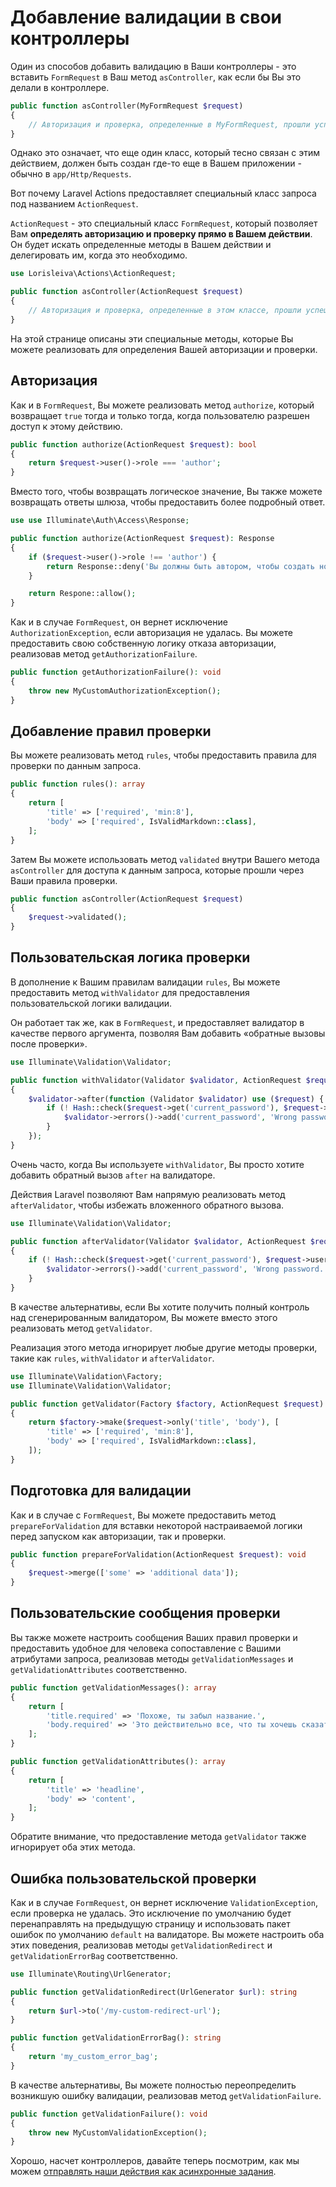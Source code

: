 # Добавление валидации в свои контроллеры

Один из способов добавить валидацию в Ваши контроллеры - это вставить `FormRequest` в Ваш метод `asController`, как если бы Вы это делали в контроллере.

```php
public function asController(MyFormRequest $request)
{
    // Авторизация и проверка, определенные в MyFormRequest, прошли успешно.
}
```

Однако это означает, что еще один класс, который тесно связан с этим действием, должен быть создан где-то еще в Вашем приложении - обычно в `app/Http/Requests`.

Вот почему Laravel Actions предоставляет специальный класс запроса под названием `ActionRequest`.

`ActionRequest` - это специальный класс `FormRequest`, который позволяет Вам **определять авторизацию и проверку прямо в Вашем действии**. Он будет искать определенные методы в Вашем действии и делегировать им, когда это необходимо.

```php
use Lorisleiva\Actions\ActionRequest;

public function asController(ActionRequest $request)
{
    // Авторизация и проверка, определенные в этом классе, прошли успешно.
}
```

На этой странице описаны эти специальные методы, которые Вы можете реализовать для определения Вашей авторизации и проверки.

## Авторизация

Как и в `FormRequest`, Вы можете реализовать метод `authorize`, который возвращает `true` тогда и только тогда, когда пользователю разрешен доступ к этому действию.

```php
public function authorize(ActionRequest $request): bool
{
    return $request->user()->role === 'author';
}
```

Вместо того, чтобы возвращать логическое значение, Вы также можете возвращать ответы шлюза, чтобы предоставить более подробный ответ.

```php
use use Illuminate\Auth\Access\Response;

public function authorize(ActionRequest $request): Response
{
    if ($request->user()->role !== 'author') {
        return Response::deny('Вы должны быть автором, чтобы создать новую статью.');
    }

    return Respone::allow();
}
```

Как и в случае `FormRequest`, он вернет исключение `AuthorizationException`, если авторизация не удалась. Вы можете предоставить свою собственную логику отказа авторизации, реализовав метод `getAuthorizationFailure`.

```php
public function getAuthorizationFailure(): void
{
    throw new MyCustomAuthorizationException();
}
```

## Добавление правил проверки

Вы можете реализовать метод `rules`, чтобы предоставить правила для проверки по данным запроса.

```php
public function rules(): array
{
    return [
        'title' => ['required', 'min:8'],
        'body' => ['required', IsValidMarkdown::class],
    ];
}
```

Затем Вы можете использовать метод `validated` внутри Вашего метода `asController` для доступа к данным запроса, которые прошли через Ваши правила проверки.

```php
public function asController(ActionRequest $request)
{
    $request->validated();
}
```

## Пользовательская логика проверки

В дополнение к Вашим правилам валидации `rules`, Вы можете предоставить метод `withValidator` для предоставления пользовательской логики валидации.

Он работает так же, как в `FormRequest`, и предоставляет валидатор в качестве первого аргумента, позволяя Вам добавить «обратные вызовы после проверки».


```php
use Illuminate\Validation\Validator;

public function withValidator(Validator $validator, ActionRequest $request): void
{
    $validator->after(function (Validator $validator) use ($request) {
        if (! Hash::check($request->get('current_password'), $request->user()->password)) {
            $validator->errors()->add('current_password', 'Wrong password.');
        }
    });
}
```

Очень часто, когда Вы используете `withValidator`, Вы просто хотите добавить обратный вызов `after` на валидаторе.

Действия Laravel позволяют Вам напрямую реализовать метод `afterValidator`, чтобы избежать вложенного обратного вызова.

```php
use Illuminate\Validation\Validator;

public function afterValidator(Validator $validator, ActionRequest $request): void
{
    if (! Hash::check($request->get('current_password'), $request->user()->password)) {
        $validator->errors()->add('current_password', 'Wrong password.');
    }
}
```

В качестве альтернативы, если Вы хотите получить полный контроль над сгенерированным валидатором, Вы можете вместо этого реализовать метод `getValidator`.

Реализация этого метода игнорирует любые другие методы проверки, такие как `rules`, `withValidator` и `afterValidator`.

```php
use Illuminate\Validation\Factory;
use Illuminate\Validation\Validator;

public function getValidator(Factory $factory, ActionRequest $request): Validator
{
    return $factory->make($request->only('title', 'body'), [
        'title' => ['required', 'min:8'],
        'body' => ['required', IsValidMarkdown::class],
    ]);
}
```

## Подготовка для валидации

Как и в случае с `FormRequest`, Вы можете предоставить метод `prepareForValidation` для вставки некоторой настраиваемой логики перед запуском как авторизации, так и проверки.

```php
public function prepareForValidation(ActionRequest $request): void
{
    $request->merge(['some' => 'additional data']);
}
```

## Пользовательские сообщения проверки

Вы также можете настроить сообщения Ваших правил проверки и предоставить удобное для человека сопоставление с Вашими атрибутами запроса, реализовав методы `getValidationMessages` и `getValidationAttributes` соответственно.

```php
public function getValidationMessages(): array
{
    return [
        'title.required' => 'Похоже, ты забыл название.',
        'body.required' => 'Это действительно все, что ты хочешь сказать?',
    ];
}

public function getValidationAttributes(): array
{
    return [
        'title' => 'headline',
        'body' => 'content',
    ];
}
```

Обратите внимание, что предоставление метода `getValidator` также игнорирует оба этих метода.

## Ошибка пользовательской проверки

Как и в случае `FormRequest`, он вернет исключение `ValidationException`, если проверка не удалась. Это исключение по умолчанию будет перенаправлять на предыдущую страницу и использовать пакет ошибок по умолчанию `default` на валидаторе. Вы можете настроить оба этих поведения, реализовав методы `getValidationRedirect` и `getValidationErrorBag` соответственно.

```php
use Illuminate\Routing\UrlGenerator;

public function getValidationRedirect(UrlGenerator $url): string
{
    return $url->to('/my-custom-redirect-url');
}

public function getValidationErrorBag(): string
{
    return 'my_custom_error_bag';
}
```

В качестве альтернативы, Вы можете полностью переопределить возникшую ошибку валидации, реализовав метод `getValidationFailure`.

```php
public function getValidationFailure(): void
{
    throw new MyCustomValidationException();
}
```

Хорошо, насчет контроллеров, давайте теперь посмотрим, как мы можем [отправлять наши действия как асинхронные задания](./dispatch-jobs).

